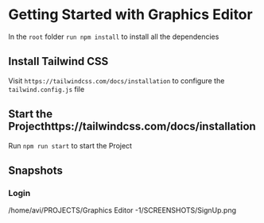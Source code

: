 # Getting Started with Graphics Editor
In the `root` folder `run npm install` to install all the dependencies

## Install Tailwind CSS 
Visit `https://tailwindcss.com/docs/installation` to configure the `tailwind.config.js` file

## Start the Projecthttps://tailwindcss.com/docs/installation
Run `npm run start` to start the Project 


## Snapshots
### Login
/home/avi/PROJECTS/Graphics Editor -1/SCREENSHOTS/SignUp.png
